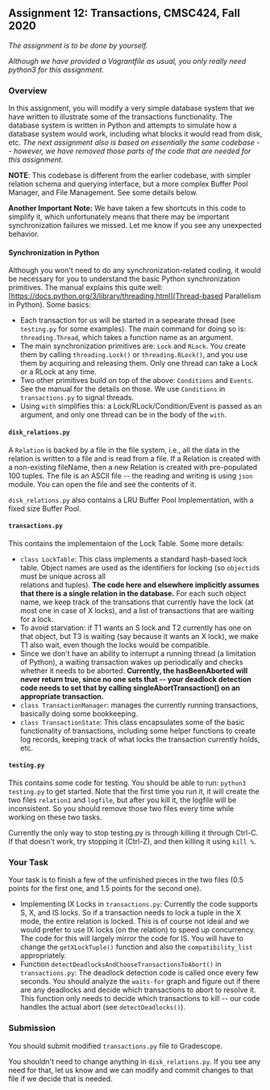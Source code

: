 ## Assignment 12: Transactions, CMSC424, Fall 2020

*The assignment is to be done by yourself.*

*Although we have provided a Vagrantfile as usual, you only really need python3 for this assignment.*

### Overview

In this assignment, you will modify a very simple database system that we have written to illustrate some of the transactions functionality.
The database system is written in Python and attempts to simulate how a database system would work, including what blocks it would read from disk, etc.
*The next assignment also is based on essentially the same codebase -- however, we have removed those parts of the code that are needed for this assignment.*

**NOTE**: This codebase is different from the earlier codebase, with simpler relation schema and querying interface, but a more complex Buffer Pool Manager, and File Management.
See some details below.

**Another Important Note:** We have taken a few shortcuts in this code to simplify it, which unfortunately means that there may be important synchronization failures we missed. Let me know if you see any unexpected behavior.


#### Synchronization in Python
Although you won't need to do any synchronization-related coding, it would be necessary for you to understand the basic Python synchronization primitives. The manual
explains this quite well: [https://docs.python.org/3/library/threading.html](Thread-based Parallelism in Python). Some basics:
- Each transaction for us will be started in a sepearate thread (see `testing.py` for some examples). The main command for doing so is: `threading.Thread`, which takes a function name as an argument.
- The main synchronization primitives are: `Lock` and `RLock`. You create them by calling `threading.Lock()` or `threading.RLock()`, and you use them by acquiring and releasing them. Only one thread can take a Lock or a RLock at any time.
- Two other primitives build on top of the above: `Conditions` and `Events`. See the manual for the details on those. We use `Conditions` in `transactions.py` to signal threads.
- Using `with` simplifies this: a Lock/RLock/Condition/Event is passed as an argument, and only one thread can be in the body of the `with`.

#### `disk_relations.py` 
A `Relation` is backed by a file in the file system, i.e., all the data in the relation is written to a file and is read from a file. If a Relation is created with a non-existing fileName, then a new Relation is created with pre-populated 100 tuples. The file is an ASCII file -- the reading and writing is using `json` module. 
You can open the file and see the contents of it. 

`disk_relations.py` also contains a LRU Buffer Pool Implementation, with a fixed size Buffer Pool. 

#### `transactions.py`

This contains the implementaion of the Lock Table. Some more details:
- `class LockTable`: This class implements a standard hash-based lock table. Object names are used as the identifiers for locking (so `objectid`s must be unique across all  
relations and tuples). **The code here and elsewhere implicitly assumes that there is a single relation in the database.** For each such object name, we keep track of the transations that currently have the lock (at most one in case of X locks), and a list of transactions that are waiting for a lock. 
- To avoid starvation: if T1 wants an S lock and T2 currently has one on that object, but T3 is waiting (say because it wants an X lock), we make T1 also wait, even though the locks would be compatible.
- Since we don't have an ability to interrupt a running thread (a limitation of Python), a waiting transaction wakes up periodically and checks whether it needs to be aborted. **Currently, the hasBeenAborted will never return true, since no one sets that -- your deadlock detection code needs to set that by calling singleAbortTransaction() on an appropriate transaction.**
- `class TransactionManager`: manages the currently running transactions, basically doing some bookkeeping.
- `class TransactionState`: This class encapsulates some of the basic functionality of transactions, including some helper functions to create log records, keeping track of 
what locks the transaction currently holds, etc.

#### `testing.py`

This contains some code for testing. You should be able to run: `python3 testing.py` to get started. Note that the first time you run it, it will create the
two files `relation1` and `logfile`, but after you kill it, the logfile will be inconsistent. So you should remove those two files every time while working on these two tasks.

Currently the only way to stop testing.py is through killing it through Ctrl-C. If that doesn't work, try stopping it (Ctrl-Z), and then killing it using `kill %`.

### Your Task

Your task is to finish a few of the unfinished pieces in the two files (0.5 points for the first one, and 1.5 points for the second one).
* Implementing IX Locks in `transactions.py`: Currently the code supports S, X, and IS locks. So if a transaction needs to lock a tuple in the X mode, the entire relation is locked. This is of course not ideal and we would prefer to use IX locks (on the relation) to speed up concurrency. The code for this will largely mirror the code for IS. You will have to change the `getXLockTuple()` function and also the `compatibility_list` appropriately. 
* Function `detectDeadlocksAndChooseTransactionsToAbort()` in `transactions.py`: The deadlock detection code is called once every few seconds. You should analyze the `waits-for` graph and figure out 
if there are any deadlocks and decide which transactions to abort to resolve it. This function only needs to decide which transactions to kill --  our code handles the actual abort (see `detectDeadlocks()`).

### Submission
You should submit modified `transactions.py` file to Gradescope. 

You shouldn't need to change anything in `disk_relations.py`. If you see any need for that, let us know and we can modify and commit changes to that file if we decide that is needed.
